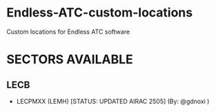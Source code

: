 # Endless-ATC-custom-locations
Custom locations for Endless ATC software

# SECTORS AVAILABLE
## LECB
- LECPMXX (LEMH) [STATUS: UPDATED AIRAC 2505] (By: @gdnoxi )


